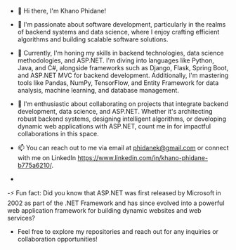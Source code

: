 - 👋 Hi there, I'm Khano Phidane!

- 👀 I'm passionate about software development, particularly in the realms of backend systems and data science, where I enjoy crafting efficient algorithms and building scalable software solutions.
- 🌱 Currently, I'm honing my skills in backend technologies, data science methodologies, and ASP.NET. I'm diving into languages like Python, Java, and C#, alongside frameworks such as Django, Flask, Spring Boot, and ASP.NET MVC for backend development. Additionally, I'm mastering tools like Pandas, NumPy, TensorFlow, and Entity Framework for data analysis, machine learning, and database management.
- 💞 I'm enthusiastic about collaborating on projects that integrate backend development, data science, and ASP.NET. Whether it's architecting robust backend systems, designing intelligent algorithms, or developing dynamic web applications with ASP.NET, count me in for impactful collaborations in this space.
- 📫 You can reach out to me via email at phidanek@gmail.com or connect with me on LinkedIn https://www.linkedin.com/in/khano-phidane-b775a6210/.
- 
-⚡ Fun fact: Did you know that ASP.NET was first released by Microsoft in 2002 as part of the .NET Framework and has since evolved into a powerful web application framework for building dynamic websites and web services?

- Feel free to explore my repositories and reach out for any inquiries or collaboration opportunities!

<!---
phidanek/phidanek is a ✨ special ✨ repository because its `README.md` (this file) appears on your GitHub profile.
You can click the Preview link to take a look at your changes.
--->
